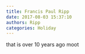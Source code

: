 ```yaml
---
title: Francis Paul Ripp
date: 2017-08-03 15:37:10
authors: Ripp
categories: Holiday
---
```


 that is over 10 years ago moot